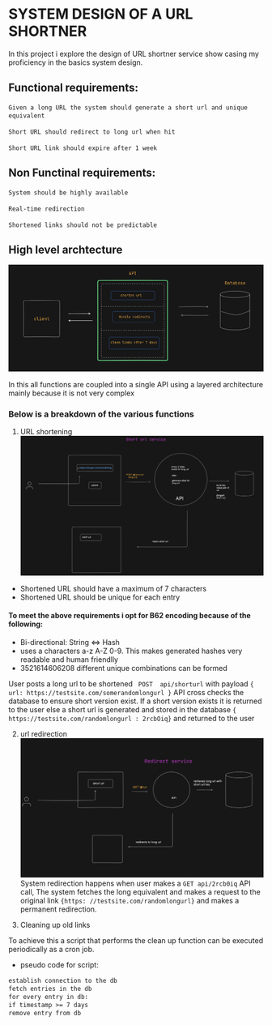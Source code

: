 # SYSTEM DESIGN OF A URL SHORTNER
In this project i explore the design of URL shortner service show casing my proficiency in the basics system design.
## Functional requirements:
    Given a long URL the system should generate a short url and unique equivalent
    
    Short URL should redirect to long url when hit

    Short URL link should expire after 1 week

## Non Functinal requirements:
    System should be highly available

    Real-time redirection

    Shortened links should not be predictable

## High level archtecture 
![highlevel architecture](/images/Screenshot%20from%202024-04-27%2015-14-27.png)

In this all functions are coupled into a single API using a layered architecture mainly because it is not very complex

### Below is a breakdown of the various functions
 1. URL shortening 
 ![url shortner](/images/Screenshot%20from%202024-04-27%2015-40-34.png)

 - Shortened URL should have a maximum of 7 characters 
 - Shortened URL should be unique for each entry
 #### To meet the above requirements i opt for B62 encoding because of the following:
 - Bi-directional: String <=> Hash
 - uses a characters a-z A-Z 0-9. This makes generated hashes very readable and human friendlly
 - 3521614606208 different unique combinations can be formed


 User posts a long url to be shortened ``` POST  api/shorturl``` 
 with payload `{ url: https://testsite.com/somerandomlongurl }` API cross checks the database to ensure short version exist. If a short version exists it is returned to the user else a short url is generated and stored in the database `{ https://testsite.com/randomlongurl : 2rcbOiq}` and returned  to the user


 2. url redirection
 ![url redirection](/images/Screenshot%20from%202024-04-27%2017-42-42.png)
 System redirection happens when user makes a `GET api/2rcb0iq` API call, The system fetches the long equivalent and makes a request to the original link `{https: //testsite.com/randomlongurl}` and makes a permanent redirection.


 3. Cleaning up old links

To achieve this a script that performs the clean up function can be executed periodically as a cron job.
- pseudo code for script:
```
establish connection to the db
fetch entries in the db
for every entry in db:
if timestamp >= 7 days 
remove entry from db 

```

